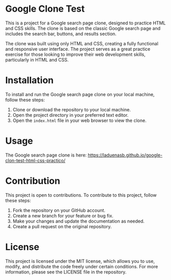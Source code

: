 # Google Clone Test

This is a project for a Google search page clone, designed to practice HTML and CSS skills. The clone is based on the classic Google search page and includes the search bar, buttons, and results section.

The clone was built using only HTML and CSS, creating a fully functional and responsive user interface. The project serves as a great practice exercise for those looking to improve their web development skills, particularly in HTML and CSS.

# Installation

To install and run the Google search page clone on your local machine, follow these steps:

1. Clone or download the repository to your local machine.
2. Open the project directory in your preferred text editor.
3. Open the `index.html` file in your web browser to view the clone.

# Usage

The Google search page clone is here: https://laduenasb.github.io/google-clon-test-html-css-practico/

# Contribution

This project is open to contributions. To contribute to this project, follow these steps:

1. Fork the repository on your GitHub account.
2. Create a new branch for your feature or bug fix.
3. Make your changes and update the documentation as needed.
4. Create a pull request on the original repository.

# License

This project is licensed under the MIT license, which allows you to use, modify, and distribute the code freely under certain conditions. For more information, please see the LICENSE file in the repository.
